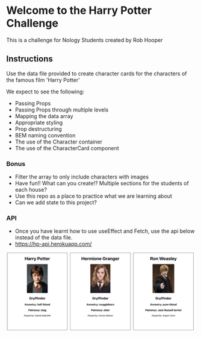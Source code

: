 # Welcome to the Harry Potter Challenge

This is a challenge for Nology Students created by Rob Hooper

## Instructions

Use the data file provided to create character cards for the characters of the famous film 'Harry Potter'

We expect to see the following:

* Passing Props
* Passing Props through multiple levels
* Mapping the data array
* Appropriate styling
* Prop destructuring
* BEM naming convention
* The use of the Character container
* The use of the CharacterCard component

### Bonus

* Filter the array to only include characters with images
* Have fun!! What can you create!? Multiple sections for the students of each house? 
* Use this repo as a place to practice what we are learning about
* Can we add state to this project?

### API
* Once you have learnt how to use useEffect and Fetch, use the api below instead of the data file.
* https://hp-api.herokuapp.com/


<img src="Notes/ExampleImage.png" alt="" />
